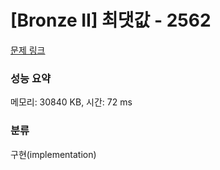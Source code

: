 # [Bronze II] 최댓값 - 2562 

[문제 링크](https://www.acmicpc.net/problem/2562) 

### 성능 요약

메모리: 30840 KB, 시간: 72 ms

### 분류

구현(implementation)

